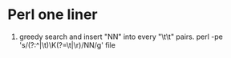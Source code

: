 # Perl one liner

1. greedy search and insert "NN" into every "\t\t" pairs.
  perl -pe 's/(?:^|\t)\K(?=\t|\r)/NN/g' file
